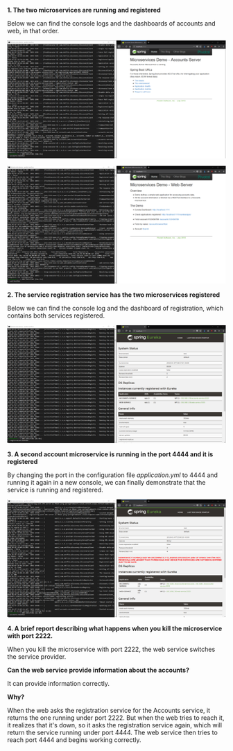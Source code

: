 **1. The two microservices are running and registered**

Below we can find the console logs and the dashboards of accounts and web, in that order.

![Figure 1](screenshots/accountsRunning.png "Accounrs Running")

![Figure 2](screenshots/webRunning.png "Web Running")

**2. The service registration service has the two microservices registered**

Below we can find the console log and the dashboard of registration, which contains both services registered.

![Figure 2](screenshots/registrationRunning.png "Registration Running")


**3. A second account microservice is running in the port 4444 and it is registered**

By changing the port in the configuration file _application.yml_ to 4444 and running it again in a new console, 
we can finally demonstrate that the service is running and registered.

![Figure 2](screenshots/anotherAccountsRunning.png "Accounts Running")

**4. A brief report describing what happens when you kill the microservice with port 2222.**

When you kill the microservice with port 2222, the web service switches the service provider. 

**Can the web service provide information about the accounts?**

It can provide information correctly.

**Why?**

When the web asks the registration service for the Accounts service, 
it returns the one running under port 2222.
But when the web tries to reach it, it realizes that it's down, 
so it asks the registration service again, 
which will return the service running under port 4444. 
The web service then tries to reach port 4444 and
begins working correctly.